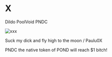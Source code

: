 # X
Dildo
PoolVoid
PNDC    

![xxx](https://github.com/Dolidze86/X/assets/156290424/554e27f3-651d-4be9-9286-c1737ead25c7)



Suck my dick and fly high to the moon / Paulu0X


PNDC the native token of POND will reach $1 bitch!        
